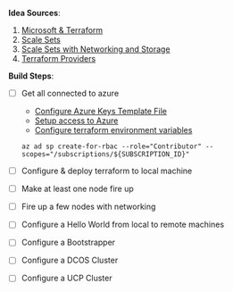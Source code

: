 **Idea Sources**:
1. [Microsoft & Terraform](https://docs.microsoft.com/en-us/azure/terraform/)
1. [Scale Sets](https://docs.microsoft.com/en-us/azure/virtual-machine-scale-sets/overview)
1. [Scale Sets with Networking and Storage](https://docs.microsoft.com/en-us/azure/terraform/terraform-create-vm-scaleset-network-disks-hcl)
1. [Terraform Providers](https://github.com/terraform-providers)

**Build Steps**:
- [ ] Get all connected to azure
  - [Configure Azure Keys Template File](https://github.com/bernadinm/terraform-dcos/blob/master/azure/README.md#configure-your-azure-id-keys)
  - [Setup access to Azure](https://docs.microsoft.com/en-us/azure/virtual-machines/linux/terraform-install-configure#set-up-terraform-access-to-azure)
  - [Configure terraform environment variables](https://docs.microsoft.com/en-us/azure/virtual-machines/linux/terraform-install-configure#configure-terraform-environment-variables)

  `az ad sp create-for-rbac --role="Contributor" --scopes="/subscriptions/${SUBSCRIPTION_ID}"`
- [ ] Configure & deploy terraform to local machine
- [ ] Make at least one node fire up
- [ ] Fire up a few nodes with networking
- [ ] Configure a Hello World from local to remote machines
- [ ] Configure a Bootstrapper
- [ ] Configure a DCOS Cluster
- [ ] Configure a UCP Cluster
